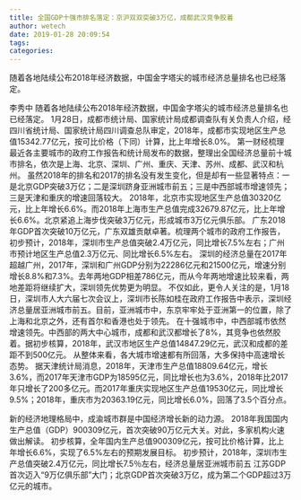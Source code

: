 ```yaml
---
title: 全国GDP十强市排名落定：京沪双双突破3万亿，成都武汉竞争胶着
author: wetech
date: 2019-01-28 20:09:54
tags: 
categories: 
---
```

随着各地陆续公布2018年经济数据，中国金字塔尖的城市经济总量排名也已经落定。
<!-- more -->
李秀中
随着各地陆续公布2018年经济数据，中国金字塔尖的城市经济总量排名也已经落定。
1月28日，成都市统计局、国家统计局成都调查队有关负责人介绍，经四川省统计局、国家统计局四川调查总队审定，2018年，成都市实现地区生产总值15342.77亿元，按可比价格（下同）计算，比上年增长8.0%。
第一财经梳理最近各主要城市的政府工作报告和统计局发布的数据，整理出全国经济总量前十城市排名，依次是上海、北京、深圳、广州、重庆、天津、苏州、成都、武汉和杭州。
虽然2018年的排名和2017的排名没有发生变化，但是却有一些显著特点：一是北京GDP突破3万亿；二是深圳跻身亚洲城市前五；三是中西部城市增速领先；三是天津和重庆的增速回落较大。
2018年，北京市实现地区生产总值30320亿元，比上年增长6.6%。而2018年上海市生产总值完成32679.87亿元，比上年增长6.6%。北京紧追上海步伐突破3万亿元，形成城市3万亿元俱乐部。
广东2018年GDP首次突破10万亿元，广东双雄贡献卓著。梳理两个城市的政府工作报告，初步预计，2018年，深圳市生产总值突破2.4万亿元，同比增长7.5%左右；广州市预计地区生产总值2.3万亿元、同比增长6.5%左右。
深圳的经济总量在2017年超越广州，2017年，深圳和广州GDP分别为22286亿元和21500亿元，增速分别增长8.8%和7.3%。去年两地GDP相差786亿元，而从今年两地增速比较来看，两地差距将继续扩大，深圳领先优势更为明显。
不仅如此，更令人关注的是，1月18日，深圳市人大六届七次会议上，深圳市长陈如桂在政府工作报告中表示，深圳经济总量居亚洲城市前五。目前，亚洲城市中，东京牢牢处于亚洲第一的位置，除了上海和北京之外，还有首尔和香港也处于领先。
在十强城市中，中西部城市依然增速领先。中西部的两大中心城市，成都和武汉都增长了8%，其竞争也依然胶着。据初步核算，2018年，武汉市地区生产总值14847.29亿元，武汉和成都的差距不到500亿元。
从整体来看，各大城市增速都有所回落，大多保持中高速增长态势。
据天津统计局消息，2018年，天津市生产总值18809.64亿元，增长3.6%，而2017年天津市GDP为18595亿元，同比增长也为3.6%，2018年比2017年只增长了200多亿元。而2017年重庆实现地区生产总值19530亿元，同比增长9.5%；2018年，重庆市为20363.19亿元，同比增长6.0%，回落了3.5个百分点。
 
 
新的经济地理格局中，成渝城市群是中国经济增长新的动力源。
2018年我国国内生产总值（GDP）900309亿元，首次突破90万亿元大关。对此，多家机构火速做出解读。
初步核算，全年国内生产总值900309亿元，按可比价格计算，比上年增长6.6%，实现了6.5%左右的预期发展目标。
初步预计，2018年，深圳市生产总值突破2.4万亿元，同比增长7.5％左右，经济总量居亚洲城市前五
江苏GDP首次迈入“9万亿俱乐部”大门；北京GDP首次突破3万亿，成为第二个GDP超过3万亿元的城市。

